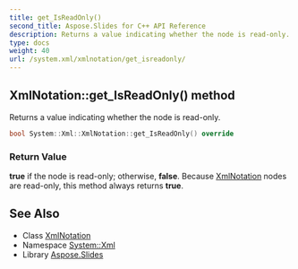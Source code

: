 ```yaml
---
title: get_IsReadOnly()
second_title: Aspose.Slides for C++ API Reference
description: Returns a value indicating whether the node is read-only.
type: docs
weight: 40
url: /system.xml/xmlnotation/get_isreadonly/
---
```

## XmlNotation::get_IsReadOnly() method


Returns a value indicating whether the node is read-only.

```cpp
bool System::Xml::XmlNotation::get_IsReadOnly() override
```


### Return Value

**true** if the node is read-only; otherwise, **false**. Because [XmlNotation](../) nodes are read-only, this method always returns **true**.

## See Also

* Class [XmlNotation](../)
* Namespace [System::Xml](../../)
* Library [Aspose.Slides](../../../)